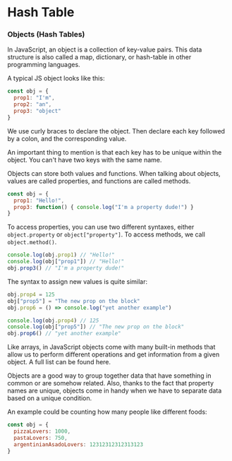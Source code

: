 # Hash Table

### Objects (Hash Tables)

In JavaScript, an object is a collection of key-value pairs. This data structure is also called a map, dictionary, or hash-table in other programming languages.

A typical JS object looks like this:

```javascript
const obj = {
  prop1: "I'm",
  prop2: "an",
  prop3: "object"
}
```

We use curly braces to declare the object. Then declare each key followed by a colon, and the corresponding value.

An important thing to mention is that each key has to be unique within the object. You can't have two keys with the same name.

Objects can store both values and functions. When talking about objects, values are called properties, and functions are called methods.

```javascript
const obj = {
  prop1: "Hello!",
  prop3: function() { console.log("I'm a property dude!") }
}
```

To access properties, you can use two different syntaxes, either `object.property` or `object["property"]`. To access methods, we call `object.method()`.

```javascript
console.log(obj.prop1) // "Hello!"
console.log(obj["prop1"]) // "Hello!"
obj.prop3() // "I'm a property dude!"

```

The syntax to assign new values is quite similar:

```javascript
obj.prop4 = 125
obj["prop5"] = "The new prop on the block"
obj.prop6 = () => console.log("yet another example")

console.log(obj.prop4) // 125
console.log(obj["prop5"]) // "The new prop on the block"
obj.prop6() // "yet another example"
```

Like arrays, in JavaScript objects come with many built-in methods that allow us to perform different operations and get information from a given object. A full list can be found here.

Objects are a good way to group together data that have something in common or are somehow related. Also, thanks to the fact that property names are unique, objects come in handy when we have to separate data based on a unique condition.

An example could be counting how many people like different foods:

```javascript
const obj = {
  pizzaLovers: 1000,
  pastaLovers: 750,
  argentinianAsadoLovers: 12312312312313123
}

```
